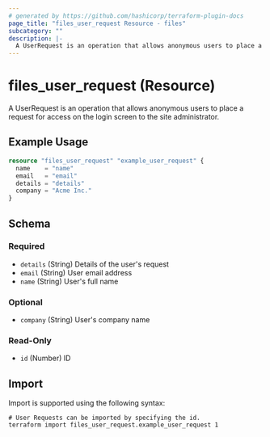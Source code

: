 ```yaml
---
# generated by https://github.com/hashicorp/terraform-plugin-docs
page_title: "files_user_request Resource - files"
subcategory: ""
description: |-
  A UserRequest is an operation that allows anonymous users to place a request for access on the login screen to the site administrator.
---
```


# files_user_request (Resource)

A UserRequest is an operation that allows anonymous users to place a request for access on the login screen to the site administrator.

## Example Usage

```terraform
resource "files_user_request" "example_user_request" {
  name    = "name"
  email   = "email"
  details = "details"
  company = "Acme Inc."
}
```

<!-- schema generated by tfplugindocs -->
## Schema

### Required

- `details` (String) Details of the user's request
- `email` (String) User email address
- `name` (String) User's full name

### Optional

- `company` (String) User's company name

### Read-Only

- `id` (Number) ID

## Import

Import is supported using the following syntax:

```shell
# User Requests can be imported by specifying the id.
terraform import files_user_request.example_user_request 1
```
